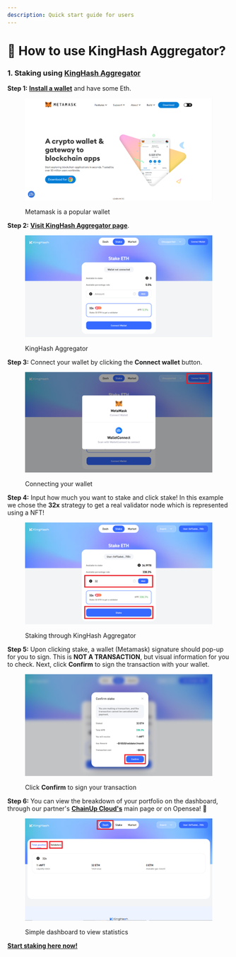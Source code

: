 ```yaml
---
description: Quick start guide for users
---
```


# 🍧 How to use KingHash Aggregator?

### 1.  Staking using [KingHash Aggregator](https://www.kinghash.com/)

**Step 1:** [**Install a wallet**](https://metamask.io/) and have some Eth.

<figure><img src="../../.gitbook/assets/Capture.PNG" alt=""><figcaption><p>Metamask is a popular wallet</p></figcaption></figure>

**Step 2:** [**Visit KingHash Aggregator page**](https://www.kinghash.com/).

<figure><img src="../../.gitbook/assets/kinghashfullsite.png" alt=""><figcaption><p>KingHash Aggregator</p></figcaption></figure>

**Step 3:** Connect your wallet by clicking the **Connect wallet** button.

<figure><img src="../../.gitbook/assets/kinghashconnect.png" alt=""><figcaption><p>Connecting your wallet</p></figcaption></figure>

**Step 4:** Input how much you want to stake and click stake! In this example we chose the **32x** strategy to get a real validator node which is represented using a NFT!

<figure><img src="../../.gitbook/assets/kinghashstake.png" alt=""><figcaption><p>Staking through KingHash Aggregator</p></figcaption></figure>

**Step 5:** Upon clicking stake, a wallet (Metamask) signature should pop-up for you to sign. This is **NOT A TRANSACTION**, but visual information for you to check. Next, click **Confirm** to sign the transaction with your wallet.

<figure><img src="../../.gitbook/assets/kinghashconfirm (1).png" alt=""><figcaption><p>Click <strong>Confirm</strong> to sign your transaction</p></figcaption></figure>

**Step 6:** You can view the breakdown of your portfolio on the dashboard, through our partner's [**ChainUp Cloud's**](https://cloud.chainup.com/app/eth2.0) main page or on Opensea! :ship:

<figure><img src="../../.gitbook/assets/kinghashdash.png" alt=""><figcaption><p>Simple dashboard to view statistics</p></figcaption></figure>

[**Start staking here now!**](https://www.kinghash.com/)
